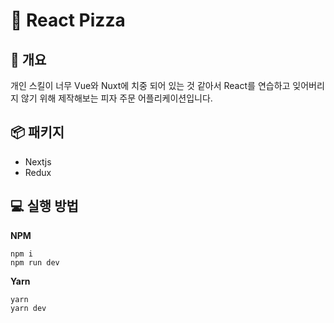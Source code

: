 # 🍕 React Pizza
## 📖 개요
개인 스킬이 너무 Vue와 Nuxt에 치중 되어 있는 것 같아서 React를 연습하고 잊어버리지 않기 위해 제작해보는 피자 주문 어플리케이션입니다.
## 📦 패키지
- Nextjs
- Redux
## 💻 실행 방법
**NPM**
```
npm i
npm run dev
```
**Yarn**
```
yarn
yarn dev
```